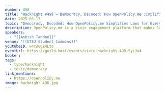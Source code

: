 ```yaml
---
number: 498
title: "Hacknight #498 – Democracy, Decoded: How OpenPolicy.me Simplifies Laws for Everyone"
date: 2025-06-17
topic: "Democracy, Decoded: How OpenPolicy.me Simplifies Laws for Everyone"
description: OpenPolicy.me is a civic engagement platform that makes laws and policies easy to read, track, and respond to. In this session, we’ll explore how AI can simplify legislative language, help citizens hold their representatives accountable, and turn passive readers into active participants in shaping democracy.
speakers:
  - "[[Ashish Tandon]]"
venue: "[[UTSU Student Commons]]"
youtubeID: w4c2ugZ4Lto
eventUrl: https://guild.host/events/civic-hacknight-498-5yi3x4
booker:
tags:
  - type/hacknight
  - topic/democracy
link_mentions:
  - https://openpolicy.me
image: hacknight_498.jpg
---
```

